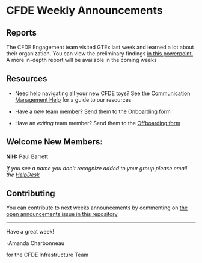 # CFDE Weekly Announcements


## Reports

The CFDE Engagement team visited GTEx last week and learned a lot about their organization. You can view the preliminary findings [in this powerpoint.](https://docs.google.com/presentation/d/1fjvmTUUHva11hoGupEljBYUHIqgrfxDa2LLIL_fB0as/edit?usp=sharing)
A more in-depth report will be available in the coming weeks

## Resources

- Need help navigating all your new CFDE toys? See the [Communication Management Help](https://github.com/nih-cfde/organization/blob/master/CommunicationManagementHelp.md) for a guide to our resources

- Have a *new* team member? Send them to the [Onboarding form](https://forms.gle/H3ThBxzYYHdauaKJ8)

- Have an *exiting* team member? Send them to the [Offboarding form](https://forms.gle/TQMmwvSGaDCFuVXP9)

## Welcome New Members:

**NIH:** Paul Barrett

*If you see a name you don't recognize added to your group please email the [HelpDesk](mailto:autohelp+int+851+6545985337373134556@CFDE.groups.io )*

## Contributing

You can contribute to next weeks announcements by commenting on [the open
announcements issue in this repository](https://github.com/nih-cfde/announcements/issues?utf8=%E2%9C%93&q=is%3Aissue+is%3Aopen+Announcements)

---

Have a great week!

-Amanda Charbonneau

for the CFDE Infrastructure Team
